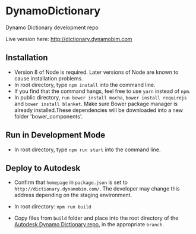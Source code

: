 # DynamoDictionary

Dynamo Dictionary development repo

Live version here: http://dictionary.dynamobim.com

## Installation
- Version 8 of Node is required. Later versions of Node are known to cause installation problems.
- In root directory, type ```npm install``` into the command line.
- If you find that the command hangs, feel free to use `yarn` instead of `npm`.
- In public directory, ```run bower install mocha```, ```bower install requirejs``` and ```bower install blanket```. 
  Make sure Bower package manager is already installed.These dependencies will be downloaded into a new folder 'bower_components'.

## Run in Development Mode
- In root directory, type ```npm run start``` into the command line.

## Deploy to Autodesk

- Confirm that `homepage` in `package.json` is set to `http://dictionary.dynamobim.com/`. The developer may change this address depending on the staging environment.

- In root directory: ```npm run build```

- Copy files from `build` folder and place into the root directory of the [Autodesk Dynamo Dictionary repo](https://github.com/DynamoDS/DynamoDictionary), in the appropriate `branch`.
